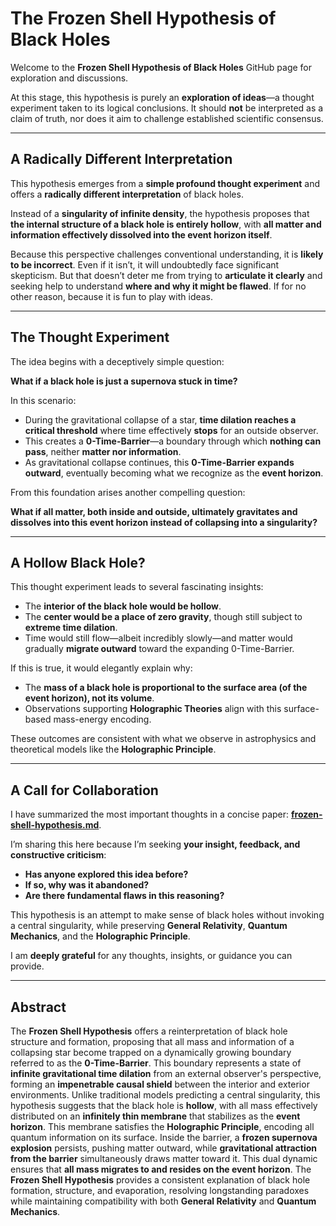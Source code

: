 # **The Frozen Shell Hypothesis of Black Holes**

Welcome to the **Frozen Shell Hypothesis of Black Holes** GitHub page for exploration and discussions.

At this stage, this hypothesis is purely an **exploration of ideas**—a thought experiment taken to its logical conclusions. It should **not** be interpreted as a claim of truth, nor does it aim to challenge established scientific consensus.

---

## **A Radically Different Interpretation**

This hypothesis emerges from a **simple profound thought experiment** and offers a **radically different interpretation** of black holes.

Instead of a **singularity of infinite density**, the hypothesis proposes that **the internal structure of a black hole is entirely hollow**, with **all matter and information effectively dissolved into the event horizon itself**.

Because this perspective challenges conventional understanding, it is **likely to be incorrect**. Even if it isn’t, it will undoubtedly face significant skepticism. But that doesn’t deter me from trying to **articulate it clearly** and seeking help to understand **where and why it might be flawed**. If for no other reason, because it is fun to play with ideas.

---

## **The Thought Experiment**

The idea begins with a deceptively simple question:

**What if a black hole is just a supernova stuck in time?**

In this scenario:

- During the gravitational collapse of a star, **time dilation reaches a critical threshold** where time effectively **stops** for an outside observer.
- This creates a **0-Time-Barrier**—a boundary through which **nothing can pass**, neither **matter nor information**.
- As gravitational collapse continues, this **0-Time-Barrier expands outward**, eventually becoming what we recognize as the **event horizon**.

From this foundation arises another compelling question:

**What if all matter, both inside and outside, ultimately gravitates and dissolves into this event horizon instead of collapsing into a singularity?**

---

## **A Hollow Black Hole?**

This thought experiment leads to several fascinating insights:

- The **interior of the black hole would be hollow**.
- The **center would be a place of zero gravity**, though still subject to **extreme time dilation**.
- Time would still flow—albeit incredibly slowly—and matter would gradually **migrate outward** toward the expanding 0-Time-Barrier.

If this is true, it would elegantly explain why:

- The **mass of a black hole is proportional to the surface area (of the event horizon), not its volume**.
- Observations supporting **Holographic Theories** align with this surface-based mass-energy encoding.

These outcomes are consistent with what we observe in astrophysics and theoretical models like the **Holographic Principle**.

---

## **A Call for Collaboration**

I have summarized the most important thoughts in a concise paper: [**frozen-shell-hypothesis.md**](frozen-shell-hypothesis.md).

I’m sharing this here because I’m seeking **your insight, feedback, and constructive criticism**:

- **Has anyone explored this idea before?**
- **If so, why was it abandoned?**
- **Are there fundamental flaws in this reasoning?**

This hypothesis is an attempt to make sense of black holes without invoking a central singularity, while preserving **General Relativity**, **Quantum Mechanics**, and the **Holographic Principle**.

I am **deeply grateful** for any thoughts, insights, or guidance you can provide.

---

## **Abstract**

The **Frozen Shell Hypothesis** offers a reinterpretation of black hole structure and formation, proposing that all mass and information of a collapsing star become trapped on a dynamically growing boundary referred to as the **0-Time-Barrier**. This boundary represents a state of **infinite gravitational time dilation** from an external observer's perspective, forming an **impenetrable causal shield** between the interior and exterior environments. Unlike traditional models predicting a central singularity, this hypothesis suggests that the black hole is **hollow**, with all mass effectively distributed on an **infinitely thin membrane** that stabilizes as the **event horizon**. This membrane satisfies the **Holographic Principle**, encoding all quantum information on its surface. Inside the barrier, a **frozen supernova explosion** persists, pushing matter outward, while **gravitational attraction from the barrier** simultaneously draws matter toward it. This dual dynamic ensures that **all mass migrates to and resides on the event horizon**. The **Frozen Shell Hypothesis** provides a consistent explanation of black hole formation, structure, and evaporation, resolving longstanding paradoxes while maintaining compatibility with both **General Relativity** and **Quantum Mechanics**.
